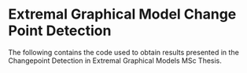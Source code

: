 # Extremal Graphical Model Change Point Detection
The following contains the code used to obtain results presented in the Changepoint Detection in Extremal Graphical Models MSc Thesis.
